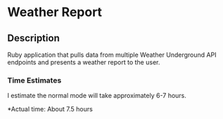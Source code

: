 # Weather Report

## Description

Ruby application that pulls data from multiple Weather Underground API endpoints and presents a weather report to the user.

### Time Estimates

I estimate the normal mode will take approximately 6-7 hours.

*Actual time: About 7.5 hours
